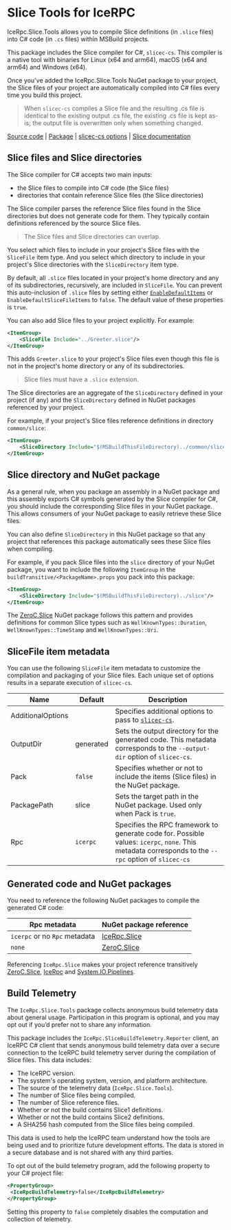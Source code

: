 # Slice Tools for IceRPC

IceRpc.Slice.Tools allows you to compile Slice definitions (in `.slice` files) into C# code (in `.cs` files) within
MSBuild projects.

This package includes the Slice compiler for C#, `slicec-cs`. This compiler is a native tool with binaries for Linux
(x64 and arm64), macOS (x64 and arm64) and Windows (x64).

Once you've added the IceRpc.Slice.Tools NuGet package to your project, the Slice files of your project are
automatically compiled into C# files every time you build this project.

> When `slicec-cs` compiles a Slice file and the resulting .cs file is identical to the existing output .cs file,
> the existing .cs file is kept as-is; the output file is overwritten only when something changed.

[Source code][source] | [Package][package] | [slicec-cs options][slicec-cs] | [Slice documentation][slice]

## Slice files and Slice directories

The Slice compiler for C# accepts two main inputs:

- the Slice files to compile into C# code (the Slice files)
- directories that contain reference Slice files (the Slice directories)

The Slice compiler parses the reference Slice files found in the Slice directories but does not generate code for them.
They typically contain definitions referenced by the source Slice files.

> The Slice files and Slice directories can overlap.

You select which files to include in your project's Slice files with the `SliceFile` item type. And you select which
directory to include in your project's Slice directories with the `SliceDirectory` item type.

By default, all `.slice` files located in your project's home directory and any of its subdirectories, recursively, are
included in `SliceFile`. You can prevent this auto-inclusion of `.slice` files by setting either
[`EnableDefaultItems`][default-items] or `EnableDefaultSliceFileItems` to `false`. The default value of these properties
is `true`.

You can also add Slice files to your project explicitly. For example:

```xml
<ItemGroup>
    <SliceFile Include="../Greeter.slice"/>
</ItemGroup>
```

This adds `Greeter.slice` to your project's Slice files even though this file is not in the project's home directory or
any of its subdirectories.

> Slice files must have a `.slice` extension.

The Slice directories are an aggregate of the `SliceDirectory` defined in your project (if any) and the `SliceDirectory`
defined in NuGet packages referenced by your project.

For example, if your project's Slice files reference definitions in directory `common/slice`:

```xml
<ItemGroup>
    <SliceDirectory Include="$(MSBuildThisFileDirectory)../common/slice"/>
</ItemGroup>
```

## Slice directory and NuGet package

As a general rule, when you package an assembly in a NuGet package and this assembly exports C# symbols generated by the
Slice compiler for C#, you should include the corresponding Slice files in your NuGet package. This allows consumers of
your NuGet package to easily retrieve these Slice files.

You can also define `SliceDirectory` in this NuGet package so that any project that references this package
automatically sees these Slice files when compiling.

For example, if you pack Slice files into the `slice` directory of your NuGet package, you want to include the following
`ItemGroup` in the `buildTransitive/<PackageName>.props` you pack into this package:

```xml
<ItemGroup>
    <SliceDirectory Include="$(MSBuildThisFileDirectory)../slice"/>
</ItemGroup>
```

The [ZeroC.Slice][zeroc-slice] NuGet package follows this pattern and provides definitions for common Slice types such as
`WellKnownTypes::Duration`, `WellKnownTypes::TimeStamp` and `WellKnownTypes::Uri`.

## SliceFile item metadata

You can use the following `SliceFile` item metadata to customize the compilation and packaging of your Slice files. Each
unique set of options results in a separate execution of `slicec-cs`.

| Name              | Default   | Description                                                                                                                                         |
|-------------------|-----------|-----------------------------------------------------------------------------------------------------------------------------------------------------|
| AdditionalOptions |           | Specifies additional options to pass to [`slicec-cs`][slicec-cs].                                                                                   |
| OutputDir         | generated | Sets the output directory for the generated code. This metadata corresponds to the `--output-dir` option of `slicec-cs`.                            |
| Pack              | `false`   | Specifies whether or not to include the items (Slice files) in the NuGet package.                                                                   |
| PackagePath       | slice     | Sets the target path in the NuGet package. Used only when Pack is `true`.                                                                           |
| Rpc               | `icerpc`  | Specifies the RPC framework to generate code for. Possible values: `icerpc`, `none`. This metadata corresponds to the `--rpc` option of `slicec-cs` |

## Generated code and NuGet packages

You need to reference the following NuGet packages to compile the generated C# code:

| Rpc metadata                  | NuGet package reference      |
|-------------------------------|------------------------------|
| `icerpc` or no `Rpc` metadata | [IceRpc.Slice][icerpc-slice] |
| `none`                        | [ZeroC.Slice][zeroc-slice]   |

Referencing `IceRpc.Slice` makes your project reference transitively [ZeroC.Slice][zeroc-slice], [IceRpc][icerpc] and
[System.IO.Pipelines][system-io-pipelines].

## Build Telemetry

The `IceRpc.Slice.Tools` package collects anonymous build telemetry data about general usage. Participation in this
program is optional, and you may opt out if you’d prefer not to share any information.

This package includes the `IceRpc.SliceBuildTelemetry.Reporter` client, an IceRPC C# client that sends anonymous build
telemetry data over a secure connection to the IceRPC build telemetry server during the compilation of Slice files.
This data includes:

- The IceRPC version.
- The system's operating system, version, and platform architecture.
- The source of the telemetry data (`IceRpc.Slice.Tools`).
- The number of Slice files being compiled.
- The number of Slice reference files.
- Whether or not the build contains Slice1 definitions.
- Whether or not the build contains Slice2 definitions.
- A SHA256 hash computed from the Slice files being compiled.

This data is used to help the IceRPC team understand how the tools are being used and to prioritize future development
efforts. The data is stored in a secure database and is not shared with any third parties.

To opt out of the build telemetry program, add the following property to your C# project file:

```xml
<PropertyGroup>
 <IceRpcBuildTelemetry>false</IceRpcBuildTelemetry>
</PropertyGroup>
```

Setting this property to `false` completely disables the computation and collection of telemetry.

[default-items]: https://learn.microsoft.com/en-us/dotnet/core/project-sdk/msbuild-props#enabledefaultitems
[icerpc]: https://www.nuget.org/packages/IceRpc
[icerpc-slice]: https://www.nuget.org/packages/IceRpc.Slice
[zeroc-slice]: https://www.nuget.org/packages/ZeroC.Slice
[package]: https://www.nuget.org/packages/IceRpc.Slice.Tools
[slice]: https://docs.icerpc.dev/slice2
[slicec-cs]: https://github.com/icerpc/icerpc-csharp/tree/main/tools/slicec-cs
[source]: https://github.com/icerpc/icerpc-csharp/tree/main/tools/IceRpc.Slice.Tools
[system-io-pipelines]: https://www.nuget.org/packages/System.IO.Pipelines

